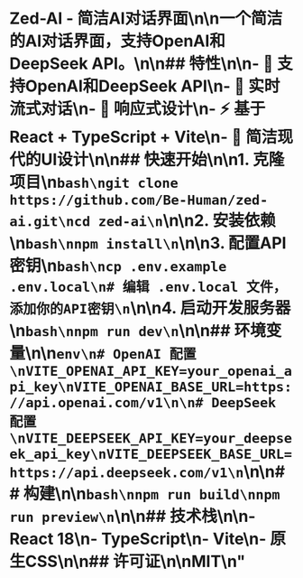 # Zed-AI - 简洁AI对话界面\n\n一个简洁的AI对话界面，支持OpenAI和DeepSeek API。\n\n## 特性\n\n- 🤖 支持OpenAI和DeepSeek API\n- 💬 实时流式对话\n- 📱 响应式设计\n- ⚡ 基于React + TypeScript + Vite\n- 🎨 简洁现代的UI设计\n\n## 快速开始\n\n1. 克隆项目\n```bash\ngit clone https://github.com/Be-Human/zed-ai.git\ncd zed-ai\n```\n\n2. 安装依赖\n```bash\nnpm install\n```\n\n3. 配置API密钥\n```bash\ncp .env.example .env.local\n# 编辑 .env.local 文件，添加你的API密钥\n```\n\n4. 启动开发服务器\n```bash\nnpm run dev\n```\n\n## 环境变量\n\n```env\n# OpenAI 配置\nVITE_OPENAI_API_KEY=your_openai_api_key\nVITE_OPENAI_BASE_URL=https://api.openai.com/v1\n\n# DeepSeek 配置\nVITE_DEEPSEEK_API_KEY=your_deepseek_api_key\nVITE_DEEPSEEK_BASE_URL=https://api.deepseek.com/v1\n```\n\n## 构建\n\n```bash\nnpm run build\nnpm run preview\n```\n\n## 技术栈\n\n- React 18\n- TypeScript\n- Vite\n- 原生CSS\n\n## 许可证\n\nMIT\n"